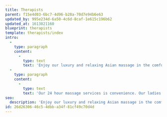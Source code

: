 ```yaml
---
title: Therapists
parent: f15e4d03-6bc7-4d96-b28a-70d7e94b6e63
updated_by: 995e234d-6a50-4c6d-8caf-1e615c196b62
updated_at: 1613821160
blueprint: therapists
template: therapists/index
intro:
  -
    type: paragraph
    content:
      -
        type: text
        text: 'Enjoy our luxury and relaxing Asian massage in the comfort of your home, hotel room or business premises as little as 30 mins after confirming your booking request.'
  -
    type: paragraph
    content:
      -
        type: text
        text: 'Our 24 hour massage services is convenience. Our ladies will provide you with a treat to meet all of your expectations and keep you coming back for more!'
seo:
  description: 'Enjoy our luxury and relaxing Asian massage in the comfort of your home, hotel room or business premises as little as 30 mins after confirming your booking request.'
id: 26d26306-46c5-4dbb-a34f-81cf49c70d4d
---
```

